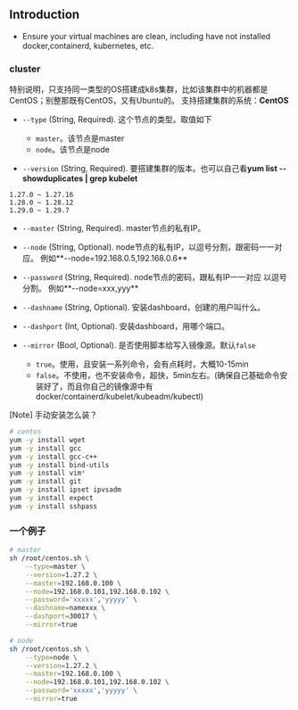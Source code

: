 

## Introduction

* Ensure your virtual machines are clean, including have not installed docker,containerd, kubernetes, etc.

### cluster

特别说明，只支持同一类型的OS搭建成k8s集群，比如该集群中的机器都是CentOS；别整那既有CentOS，又有Ubuntu的。
支持搭建集群的系统：**CentOS**

* `--type` (String, Required). 这个节点的类型。取值如下
  - `master`。该节点是master
  - `node`。该节点是node

* `--version` (String, Required). 要搭建集群的版本。也可以自己看**yum list --showduplicates | grep kubelet**
```
1.27.0 ~ 1.27.16
1.28.0 ~ 1.28.12
1.29.0 ~ 1.29.7
```

* `--master` (String, Required). master节点的私有IP。

* `--node` (String, Optional). node节点的私有IP，以逗号分割，跟密码一一对应。
  例如**--node=192.168.0.5,192.168.0.6**

* `--password` (String, Required). node节点的密码，跟私有IP一一对应 以逗号分割。
  例如**--node=xxx,yyy**

* `--dashname` (String, Optional). 安装dashboard，创建的用户叫什么。

* `--dashport` (Int, Optional). 安装dashboard，用哪个端口。

* `--mirror` (Bool, Optional). 是否使用脚本给写入镜像源。默认`false`
  - `true`。使用，且安装一系列命令，会有点耗时，大概10-15min
  - `false`。不使用，也不安装命令，超快，5min左右。(确保自己基础命令安装好了，而且你自己的镜像源中有docker/containerd/kubelet/kubeadm/kubectl)

[Note] 手动安装怎么装？
```bash
# centos
yum -y install wget
yum -y install gcc
yum -y install gcc-c++
yum -y install bind-utils
yum -y install vim*
yum -y install git
yum -y install ipset ipvsadm
yum -y install expect
yum -y install sshpass
```

### 一个例子
```bash
# master
sh /root/centos.sh \
	--type=master \
	--version=1.27.2 \
	--master=192.168.0.100 \
	--node=192.168.0.101,192.168.0.102 \
	--password='xxxxx','yyyyy' \
	--dashname=namexxx \
	--dashport=30017 \
	--mirror=true

# node
sh /root/centos.sh \
	--type=node \
	--version=1.27.2 \
	--master=192.168.0.100 \
	--node=192.168.0.101,192.168.0.102 \
	--password='xxxxx','yyyyy' \
	--mirror=true
```

